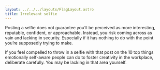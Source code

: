 ```yaml
---
layout: ../../../layouts/FlagLayout.astro
title: Irrelevant selfie
---
```


Posting a selfie does not guarantee you’ll be perceived as more interesting, reputable, confident, or approachable. Instead, you risk coming across as vain and lacking in security. Especially if it has nothing to do with the point you’re supposedly trying to make.

If you feel compelled to throw in a selfie with that post on the 10 top things emotionally self-aware people can do to foster creativity in the workplace, deliberate carefully. You may be lacking in that area yourself.
